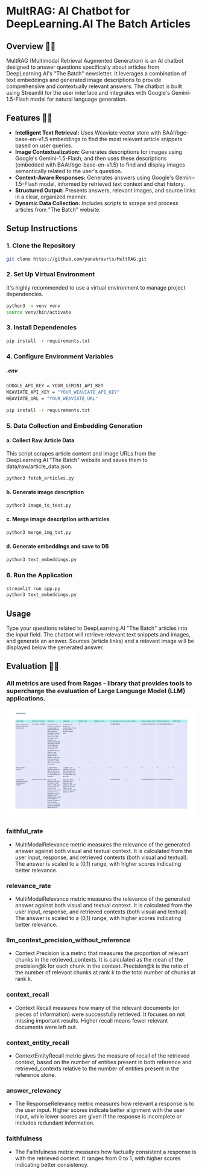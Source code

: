 # MultRAG: AI Chatbot for DeepLearning.AI The Batch Articles

## Overview 🕵‍♀️

MultRAG (Multimodal Retrieval Augmented Generation) is an AI chatbot designed to answer questions specifically about articles from DeepLearning.AI's "The Batch" newsletter. It leverages a combination of text embeddings and generated image descriptions to provide comprehensive and contextually relevant answers. The chatbot is built using Streamlit for the user interface and integrates with Google's Gemini-1.5-Flash model for natural language generation.

## Features 🧚‍♂️

- **Intelligent Text Retrieval:** Uses Weaviate vector store with BAAI/bge-base-en-v1.5 embeddings to find the most relevant article snippets based on user queries.
- **Image Contextualization:** Generates descriptions for images using Google's Gemini-1.5-Flash, and then uses these descriptions (embedded with BAAI/bge-base-en-v1.5) to find and display images semantically related to the user's question.
- **Context-Aware Responses:** Generates answers using Google's Gemini-1.5-Flash model, informed by retrieved text context and chat history.
- **Structured Output:** Presents answers, relevant images, and source links in a clear, organized manner.
- **Dynamic Data Collection:** Includes scripts to scrape and process articles from "The Batch" website.

## Setup Instructions

### 1. Clone the Repository
```bash
git clone https://github.com/yanakravrts/MultRAG.git
```

### 2. Set Up Virtual Environment

It's highly recommended to use a virtual environment to manage project dependencies.
```bash
python3 -m venv venv
source venv/bin/activate  
```
### 3. Install Dependencies
```bash
pip install -r requirements.txt
```
### 4. Configure Environment Variables

##### .env
```bash
GOOGLE_API_KEY = YOUR_GEMINI_API_KEY
WEAVIATE_API_KEY = "YOUR_WEAVIATE_API_KEY"
WEAVIATE_URL = "YOUR_WEAVIATE_URL"
```
```bash
pip install -r requirements.txt
```
### 5. Data Collection and Embedding Generation

#### a. Collect Raw Article Data

This script scrapes article content and image URLs from the DeepLearning.AI "The Batch" website and saves them to data/raw/article_data.json.
```bash
python3 fetch_articles.py
```
#### b. Generate image description
```bash
python3 image_to_text.py
```
#### c. Merge image description with articles
```bash
python3 merge_img_txt.py
```
#### d. Generate embeddings and save to DB
```bash
python3 text_embeddings.py
```
### 6. Run the Application
```bash
streamlit run app.py
python3 text_embeddings.py
```

## Usage
Type your questions related to DeepLearning.AI "The Batch" articles into the input field.
The chatbot will retrieve relevant text snippets and images, and generate an answer.
Sources (article links) and a relevant image will be displayed below the generated answer.

## Evaluation 🧝‍♀️

### All metrics are used from Ragas - library that provides tools to supercharge the evaluation of Large Language Model (LLM) applications.
![Relevant Image](src/test/newplot-4.png )
### faithful_rate 
- MultiModalRelevance metric measures the relevance of the generated answer against both visual and textual context. It is calculated from the user input, response, and retrieved contexts (both visual and textual). The answer is scaled to a (0,1) range, with higher scores indicating better relevance.

### relevance_rate 
- MultiModalRelevance metric measures the relevance of the generated answer against both visual and textual context. It is calculated from the user input, response, and retrieved contexts (both visual and textual). The answer is scaled to a (0,1) range, with higher scores indicating better relevance.

### llm_context_precision_without_reference 
- Context Precision is a metric that measures the proportion of relevant chunks in the retrieved_contexts. It is calculated as the mean of the precision@k for each chunk in the context. Precision@k is the ratio of the number of relevant chunks at rank k to the total number of chunks at rank k.

### context_recall 
- Context Recall measures how many of the relevant documents (or pieces of information) were successfully retrieved. It focuses on not missing important results. Higher recall means fewer relevant documents were left out.

### context_entity_recall 
- ContextEntityRecall metric gives the measure of recall of the retrieved context, based on the number of entities present in both reference and retrieved_contexts relative to the number of entities present in the reference alone. 

### answer_relevancy 
- The ResponseRelevancy metric measures how relevant a response is to the user input. Higher scores indicate better alignment with the user input, while lower scores are given if the response is incomplete or includes redundant information.

### faithfulness 
- The Faithfulness metric measures how factually consistent a response is with the retrieved context. It ranges from 0 to 1, with higher scores indicating better consistency.